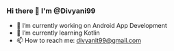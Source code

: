### Hi there 👋 I'm @Divyani99
- 🔭 I’m currently working on Android App Development
- 🌱 I’m currently learning Kotlin
- 📫 How to reach me: divyanit99@gmail.com
